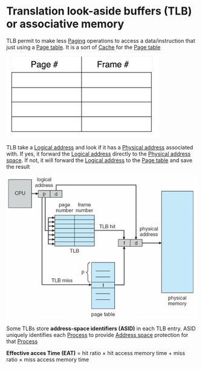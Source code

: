 # Translation look-aside buffers (TLB) or associative memory

TLB permit to make less [Paging](Concepts/Paging.md) operations to access a data/instruction that just using a [Page table](Page%20table.md). It is a sort of [Cache](Concepts/Caching.md) for the [Page table](Page%20table.md)

![](attachments/Pasted%20image%2020230612102835.png)

TLB take a [Logical address](Logical%20address%20space.md) and look if it has a [Physical address](Physical%20address%20space.md) associated with. If yes, it forward the [Logical address](Logical%20address%20space.md) directly to the [Physical address space](Physical%20address%20space.md). If not, it will forward the [Logical address](Logical%20address%20space.md) to the [Page table](Page%20table.md) and save the result 

![](attachments/Pasted%20image%2020230612103246.png)

Some TLBs store **address-space identifiers (ASID)** in each TLB entry. ASID uniquely identifies each [Process](Process.md) to provide [Address space](Address%20space.md) protection for that [Process](Process.md)

**Effective acces Time (EAT)** $=$ hit ratio $\times$ hit access memory time $+$ miss ratio $\times$ miss access memory time